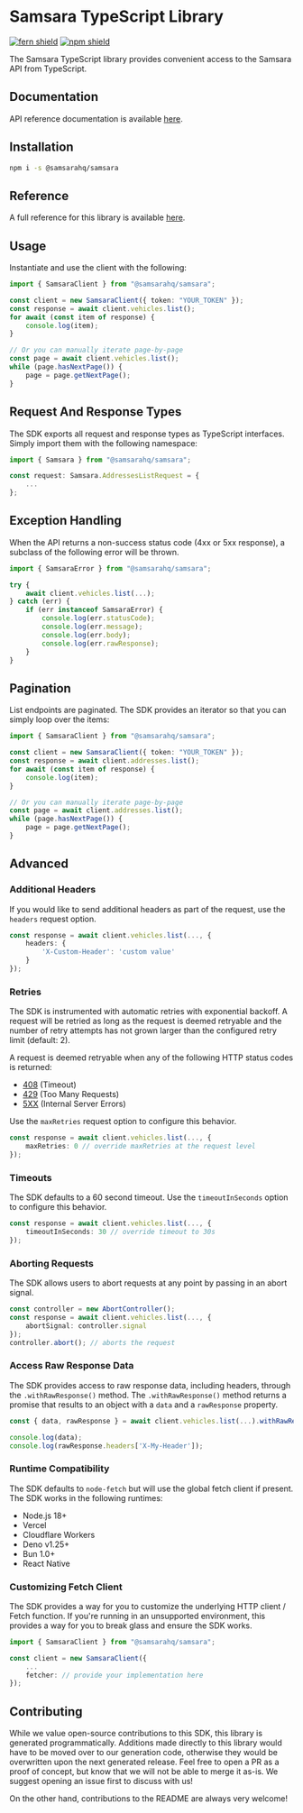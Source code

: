 # Samsara TypeScript Library

[![fern shield](https://img.shields.io/badge/%F0%9F%8C%BF-Built%20with%20Fern-brightgreen)](https://buildwithfern.com?utm_source=github&utm_medium=github&utm_campaign=readme&utm_source=https%3A%2F%2Fgithub.com%2Fsamsarahq%2Fsamsara-ts)
[![npm shield](https://img.shields.io/npm/v/@samsarahq/samsara)](https://www.npmjs.com/package/@samsarahq/samsara)

The Samsara TypeScript library provides convenient access to the Samsara API from TypeScript.

## Documentation

API reference documentation is available [here](https://developers.samsara.com/reference/overview).

## Installation

```sh
npm i -s @samsarahq/samsara
```

## Reference

A full reference for this library is available [here](https://github.com/samsarahq/samsara-ts/blob/HEAD/./reference.md).

## Usage

Instantiate and use the client with the following:

```typescript
import { SamsaraClient } from "@samsarahq/samsara";

const client = new SamsaraClient({ token: "YOUR_TOKEN" });
const response = await client.vehicles.list();
for await (const item of response) {
    console.log(item);
}

// Or you can manually iterate page-by-page
const page = await client.vehicles.list();
while (page.hasNextPage()) {
    page = page.getNextPage();
}
```

## Request And Response Types

The SDK exports all request and response types as TypeScript interfaces. Simply import them with the
following namespace:

```typescript
import { Samsara } from "@samsarahq/samsara";

const request: Samsara.AddressesListRequest = {
    ...
};
```

## Exception Handling

When the API returns a non-success status code (4xx or 5xx response), a subclass of the following error
will be thrown.

```typescript
import { SamsaraError } from "@samsarahq/samsara";

try {
    await client.vehicles.list(...);
} catch (err) {
    if (err instanceof SamsaraError) {
        console.log(err.statusCode);
        console.log(err.message);
        console.log(err.body);
        console.log(err.rawResponse);
    }
}
```

## Pagination

List endpoints are paginated. The SDK provides an iterator so that you can simply loop over the items:

```typescript
import { SamsaraClient } from "@samsarahq/samsara";

const client = new SamsaraClient({ token: "YOUR_TOKEN" });
const response = await client.addresses.list();
for await (const item of response) {
    console.log(item);
}

// Or you can manually iterate page-by-page
const page = await client.addresses.list();
while (page.hasNextPage()) {
    page = page.getNextPage();
}
```

## Advanced

### Additional Headers

If you would like to send additional headers as part of the request, use the `headers` request option.

```typescript
const response = await client.vehicles.list(..., {
    headers: {
        'X-Custom-Header': 'custom value'
    }
});
```

### Retries

The SDK is instrumented with automatic retries with exponential backoff. A request will be retried as long
as the request is deemed retryable and the number of retry attempts has not grown larger than the configured
retry limit (default: 2).

A request is deemed retryable when any of the following HTTP status codes is returned:

- [408](https://developer.mozilla.org/en-US/docs/Web/HTTP/Status/408) (Timeout)
- [429](https://developer.mozilla.org/en-US/docs/Web/HTTP/Status/429) (Too Many Requests)
- [5XX](https://developer.mozilla.org/en-US/docs/Web/HTTP/Status/500) (Internal Server Errors)

Use the `maxRetries` request option to configure this behavior.

```typescript
const response = await client.vehicles.list(..., {
    maxRetries: 0 // override maxRetries at the request level
});
```

### Timeouts

The SDK defaults to a 60 second timeout. Use the `timeoutInSeconds` option to configure this behavior.

```typescript
const response = await client.vehicles.list(..., {
    timeoutInSeconds: 30 // override timeout to 30s
});
```

### Aborting Requests

The SDK allows users to abort requests at any point by passing in an abort signal.

```typescript
const controller = new AbortController();
const response = await client.vehicles.list(..., {
    abortSignal: controller.signal
});
controller.abort(); // aborts the request
```

### Access Raw Response Data

The SDK provides access to raw response data, including headers, through the `.withRawResponse()` method.
The `.withRawResponse()` method returns a promise that results to an object with a `data` and a `rawResponse` property.

```typescript
const { data, rawResponse } = await client.vehicles.list(...).withRawResponse();

console.log(data);
console.log(rawResponse.headers['X-My-Header']);
```

### Runtime Compatibility

The SDK defaults to `node-fetch` but will use the global fetch client if present. The SDK works in the following
runtimes:

- Node.js 18+
- Vercel
- Cloudflare Workers
- Deno v1.25+
- Bun 1.0+
- React Native

### Customizing Fetch Client

The SDK provides a way for you to customize the underlying HTTP client / Fetch function. If you're running in an
unsupported environment, this provides a way for you to break glass and ensure the SDK works.

```typescript
import { SamsaraClient } from "@samsarahq/samsara";

const client = new SamsaraClient({
    ...
    fetcher: // provide your implementation here
});
```

## Contributing

While we value open-source contributions to this SDK, this library is generated programmatically.
Additions made directly to this library would have to be moved over to our generation code,
otherwise they would be overwritten upon the next generated release. Feel free to open a PR as
a proof of concept, but know that we will not be able to merge it as-is. We suggest opening
an issue first to discuss with us!

On the other hand, contributions to the README are always very welcome!
